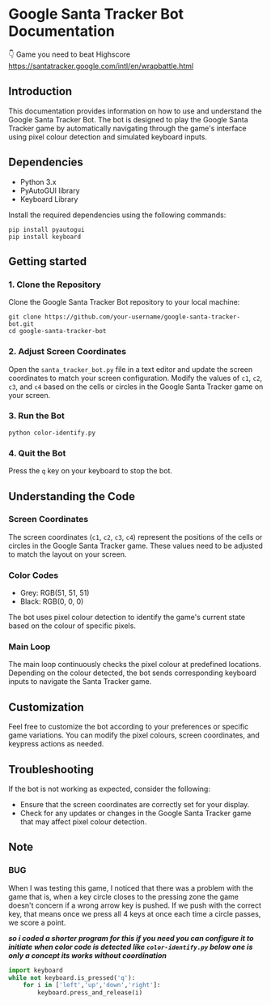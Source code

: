 # Google Santa Tracker Bot Documentation
👇 Game you need to beat Highscore <br>
https://santatracker.google.com/intl/en/wrapbattle.html
## Introduction
This documentation provides information on how to use and understand the Google Santa Tracker Bot. The bot is designed to play the Google Santa Tracker game by automatically navigating through the game's interface using pixel colour detection and simulated keyboard inputs.

## Dependencies

* Python 3.x
* PyAutoGUI library
* Keyboard Library

Install the required dependencies using the following commands:

```
pip install pyautogui
pip install keyboard
```

## Getting started

### 1. Clone the Repository

Clone the Google Santa Tracker Bot repository to your local machine:

```
git clone https://github.com/your-username/google-santa-tracker-bot.git
cd google-santa-tracker-bot
```

### 2. Adjust Screen Coordinates

Open the `santa_tracker_bot.py` file in a text editor and update the screen coordinates to match your screen configuration. Modify the values of `c1`, `c2`, `c3`, and `c4` based on the cells or circles in the Google Santa Tracker game on your screen.

### 3. Run the Bot

```
python color-identify.py
```

### 4.  Quit the Bot
Press the `q` key on your keyboard to stop the bot.


## Understanding the Code

### Screen Coordinates

The screen coordinates (`c1`, `c2`, `c3`, `c4`) represent the positions of the cells or circles in the Google Santa Tracker game. These values need to be adjusted to match the layout on your screen.

### Color Codes

* Grey: RGB(51, 51, 51)
* Black: RGB(0, 0, 0)

The bot uses pixel colour detection to identify the game's current state based on the colour of specific pixels.

### Main Loop

The main loop continuously checks the pixel colour at predefined locations. Depending on the colour detected, the bot sends corresponding keyboard inputs to navigate the Santa Tracker game.

## Customization
Feel free to customize the bot according to your preferences or specific game variations. You can modify the pixel colours, screen coordinates, and keypress actions as needed.

## Troubleshooting
If the bot is not working as expected, consider the following:

* Ensure that the screen coordinates are correctly set for your display.
* Check for any updates or changes in the Google Santa Tracker game that may affect pixel colour detection.

## Note 

### BUG
When I was testing this game, I noticed that there was a problem with the game
that is, when a key circle closes to the pressing zone the game doesn't concern if a wrong arrow key is pushed. If we push with the correct key, that means once we press all 4 keys at once each time a circle passes, we score a point. 

___so i coded a shorter program for this if you need you can configure it to initiate when color code is detected like `color-identify.py` below one is  only a concept its works without coordination___

```python
import keyboard
while not keyboard.is_pressed('q'):
    for i in ['left','up','down','right']:
        keyboard.press_and_release(i)

```
